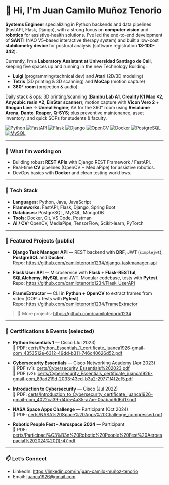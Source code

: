 # 👋 Hi, I'm Juan Camilo Muñoz Tenorio

**Systems Engineer** specializing in Python backends and data pipelines (FastAPI, Flask, Django), with a strong focus on **computer vision** and **robotics** for assistive-health solutions. I’ve led the end-to-end development of **SANTI** (NAO V5–based interactive therapy system) and built a low-cost **stabilometry device** for postural analysis (software registration **13-100-342**).

Currently, I’m a **Laboratory Assistant at Universidad Santiago de Cali**, keeping five spaces up and running in the new Technology Building:
- **Luigi** (programming/technical dev) and **Atari** (2D/3D modeling)
- **Tetris** (3D printing & 3D scanning) and **MoCap** (motion capture)
- **360° room** (projection & audio)

Daily stack & ops: 3D printing/scanning (**Bambu Lab A1**, **Creality K1 Max ×2**, **Anycubic resin ×2**, **EinStar scanner**); motion capture with **Vicon Vero 2** + **Shogun Live** → **Unreal Engine**; AV for the 360° room using **Resolume Arena**, **Dante**, **Reaper**, **Q-SYS**; plus preventive maintenance, asset inventory, and quick SOPs for students & faculty.


[![Python](https://img.shields.io/badge/Python-3776AB?logo=python&logoColor=white)][Python]
[![FastAPI](https://img.shields.io/badge/FastAPI-009688?logo=fastapi&logoColor=white)][FastAPI]
[![Flask](https://img.shields.io/badge/Flask-000000?logo=flask&logoColor=white)][Flask]
[![Django](https://img.shields.io/badge/Django-092E20?logo=django&logoColor=white)][Django]
[![OpenCV](https://img.shields.io/badge/OpenCV-5C3EE8?logo=opencv&logoColor=white)][OpenCV]
[![Docker](https://img.shields.io/badge/Docker-2496ED?logo=docker&logoColor=white)][Docker]
[![PostgreSQL](https://img.shields.io/badge/PostgreSQL-336791?logo=postgresql&logoColor=white)][PostgreSQL]
[![MySQL](https://img.shields.io/badge/MySQL-4479A1?logo=mysql&logoColor=white)][MySQL]

[Python]: https://www.python.org/
[FastAPI]: https://fastapi.tiangolo.com/
[Flask]: https://flask.palletsprojects.com/
[Django]: https://www.djangoproject.com/
[OpenCV]: https://opencv.org/
[Docker]: https://www.docker.com/
[PostgreSQL]: https://www.postgresql.org/
[MySQL]: https://www.mysql.com/

---

### 🔭 What I’m working on
- Building robust **REST APIs** with Django REST Framework / FastAPI.
- Real-time **CV** pipelines (OpenCV + MediaPipe) for assistive robotics.
- DevOps basics with **Docker** and clean testing workflows.

---

### 🧠 Tech Stack
- **Languages:** Python, Java, JavaScript  
- **Frameworks:** FastAPI, Flask, Django, Spring Boot  
- **Databases:** PostgreSQL, MySQL, MongoDB  
- **Tools:** Docker, Git, VS Code, Postman  
- **AI / CV:** OpenCV, MediaPipe, TensorFlow, Scikit-learn, PyTorch  

---

### 🚀 Featured Projects (public)
- **Django Task Manager API** — REST backend with **DRF**, JWT (`simplejwt`), **PostgreSQL** and **Docker**.  
  Repo: https://github.com/camilotenorio1234/django-taskmanager-api

- **Flask User API** — Microservice with **Flask + Flask-RESTful**, **SQLAlchemy**, **MySQL** and JWT. Modular codebase, tests with **Pytest**.  
  Repo: https://github.com/camilotenorio1234/Flask_UserAPI

- **FrameExtractor** — CLI in **Python + OpenCV** to extract frames from video (OOP + tests with **Pytest**).  
  Repo: https://github.com/camilotenorio1234/FrameExtractor

> 📝 More projects: https://github.com/camilotenorio1234

---

### 🏅 Certifications & Events (selected)

- **Python Essentials 1** — Cisco (Jul 2023)  
  📄 PDF: [certs/Python_Essentials_1_certificate_juanca1926-gmail-com_4353512e-6312-49dd-b311-746c40626d52.pdf](certs/Python_Essentials_1_certificate_juanca1926-gmail-com_4353512e-6312-49dd-b311-746c40626d52.pdf)

- **Cybersecurity Essentials** — Cisco Networking Academy (Apr 2023)  
  📄 PDF (v1): [certs/Cybersecurity_Essentials%202023.pdf](certs/Cybersecurity_Essentials%202023.pdf)  
  📄 PDF (v2): [certs/Cybersecurity_Essentials_certificate_juanca1926-gmail-com_89ad219d-2033-43cd-b3a2-29771f4f2cf5.pdf](certs/Cybersecurity_Essentials_certificate_juanca1926-gmail-com_89ad219d-2033-43cd-b3a2-29771f4f2cf5.pdf)

- **Introduction to Cybersecurity** — Cisco (Jul 2022)  
  📄 PDF: [certs/Introduction_to_Cybersecurity_certificate_juanca1926-gmail-com_4022ca39-d4b5-4a35-a7ae-0babad6d6d17.pdf](certs/Introduction_to_Cybersecurity_certificate_juanca1926-gmail-com_4022ca39-d4b5-4a35-a7ae-0babad6d6d17.pdf)

- **NASA Space Apps Challenge** — Participant (Oct 2024)  
  📄 PDF: [certs/NASA%20Space%20Apps%20Challenge_compressed.pdf](certs/NASA%20Space%20Apps%20Challenge_compressed.pdf)

- **Robotic People Fest – Aerospace 2024** — Participant  
  📄 PDF: [certs/Participaci%C3%B3n%20Robotic%20People%20Fest%20Aeroespacial%202024%20(1)-47.pdf](certs/Participaci%C3%B3n%20Robotic%20People%20Fest%20Aeroespacial%202024%20(1)-47.pdf)

---

### 📫 Let’s Connect
- LinkedIn: https://linkedin.com/in/juan-camilo-muñoz-tenorio  
- Email: juanca1926@gmail.com
